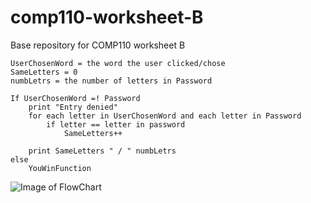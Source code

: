 # comp110-worksheet-B
Base repository for COMP110 worksheet B

```Password = The chosen password that the user must find
UserChosenWord = the word the user clicked/chose
SameLetters = 0
numbLetrs = the number of letters in Password

If UserChosenWord =! Password
	print "Entry denied"
	for each letter in UserChosenWord and each letter in Password
		if letter == letter in password
			SameLetters++
			
	print SameLetters " / " numbLetrs
else 
	YouWinFunction
```


![Image of FlowChart](https://i.imgur.com/vdhSBUX.png)
